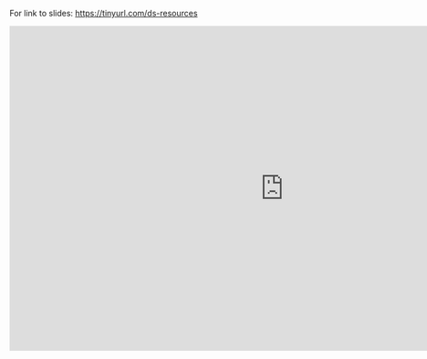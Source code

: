 
For link to slides:  [https://tinyurl.com/ds-resources
](https://tinyurl.com/ds-resources
)

<iframe src="https://docs.google.com/presentation/d/e/2PACX-1vSbOXqRrdeOyXKy5kf9n9LPLNYkPAr_bzHHF92nK_wC6VYdGummcL7CCtfFLPdJVbW-5OT9FVVN2HP2/embed?start=false&loop=false&delayms=3000" frameborder="0" width="960" height="569" allowfullscreen="false" mozallowfullscreen="false" webkitallowfullscreen="false"></iframe>
